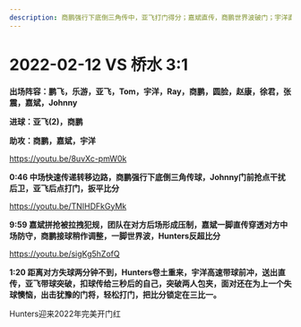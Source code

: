 ```yaml
---
description: 商鹏强行下底倒三角传中，亚飞打门得分；嘉斌直传，商鹏世界波破门；宇洋直传，亚飞突破打门得分
---
```


# 2022-02-12 VS 桥水 3:1

**出场阵容：鹏飞，乐游，亚飞，Tom，宇洋，Ray，商鹏，圆脸，赵康，徐君，张震，嘉斌，Johnny**

**进球：亚飞(2)，商鹏**

**助攻：商鹏，嘉斌，宇洋**

https://youtu.be/8uvXc-pmW0k

**0:46 中场快速传递转移边路，商鹏强行下底倒三角传球，Johnny门前抢点干扰后卫，亚飞后点打门，扳平比分**

https://youtu.be/TNIHDFkGyMk

**9:59 嘉斌拼抢被拉拽犯规，团队在对方后场形成压制，嘉斌一脚直传穿透对方中场防守，商鹏接球稍作调整，一脚世界波，Hunters反超比分**

https://youtu.be/sigKg5hZofQ

**1:20 距离对方失球两分钟不到，Hunters卷土重来，宇洋高速带球前冲，送出直传，亚飞带球突破，扣球传给三秒后的自己，突破两人包夹，面对还在为上一个失球懊恼，出击犹豫的门将，轻松打门，把比分锁定在三比一。**

Hunters迎来2022年完美开门红
